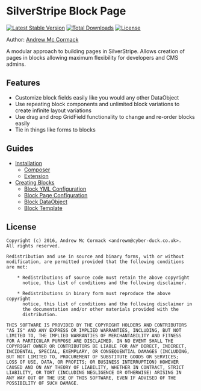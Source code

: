 # SilverStripe Block Page

[![Latest Stable Version](https://poser.pugx.org/cyber-duck/silverstripe-block-page/v/stable)](https://packagist.org/packages/cyber-duck/silverstripe-block-page)
[![Total Downloads](https://poser.pugx.org/cyber-duck/silverstripe-block-page/downloads)](https://packagist.org/packages/cyber-duck/silverstripe-block-page)
[![License](https://poser.pugx.org/cyber-duck/silverstripe-block-page/license)](https://packagist.org/packages/cyber-duck/silverstripe-block-page)

Author: [Andrew Mc Cormack](https://github.com/Andrew-Mc-Cormack)

A modular approach to building pages in SilverStripe. Allows creation of pages in blocks allowing maximum flexibility for developers and CMS admins.
  
## Features

  - Customize block fields easily like you would any other DataObject
  - Use repeating block components and unlimited block variations to create infinite layout variations
  - Use drag and drop GridField functionality to change and re-order blocks easily
  - Tie in things like forms to blocks
  
## Guides

  - [Installation](/docs/installation)
    - [Composer](/docs/installation#composer)
    - [Extension](/docs/installation#extension)
  - [Creating Blocks](/docs/creating-blocks)
    - [Block YML Configuration](/docs/creating-blocks#block-yml-configuration)
    - [Block Page Configuration](/docs/creating-blocks#block-page-configuration)
    - [Block DataObject](/docs/creating-blocks#block-dataobject)
    - [Block Template](/docs/creating-blocks#block-template)

## License

```
Copyright (c) 2016, Andrew Mc Cormack <andrewm@cyber-duck.co.uk>.
All rights reserved.

Redistribution and use in source and binary forms, with or without
modification, are permitted provided that the following conditions
are met:

    * Redistributions of source code must retain the above copyright
      notice, this list of conditions and the following disclaimer.

    * Redistributions in binary form must reproduce the above copyright
      notice, this list of conditions and the following disclaimer in
      the documentation and/or other materials provided with the
      distribution.

THIS SOFTWARE IS PROVIDED BY THE COPYRIGHT HOLDERS AND CONTRIBUTORS
"AS IS" AND ANY EXPRESS OR IMPLIED WARRANTIES, INCLUDING, BUT NOT
LIMITED TO, THE IMPLIED WARRANTIES OF MERCHANTABILITY AND FITNESS
FOR A PARTICULAR PURPOSE ARE DISCLAIMED. IN NO EVENT SHALL THE
COPYRIGHT OWNER OR CONTRIBUTORS BE LIABLE FOR ANY DIRECT, INDIRECT,
INCIDENTAL, SPECIAL, EXEMPLARY, OR CONSEQUENTIAL DAMAGES (INCLUDING,
BUT NOT LIMITED TO, PROCUREMENT OF SUBSTITUTE GOODS OR SERVICES;
LOSS OF USE, DATA, OR PROFITS; OR BUSINESS INTERRUPTION) HOWEVER
CAUSED AND ON ANY THEORY OF LIABILITY, WHETHER IN CONTRACT, STRICT
LIABILITY, OR TORT (INCLUDING NEGLIGENCE OR OTHERWISE) ARISING IN
ANY WAY OUT OF THE USE OF THIS SOFTWARE, EVEN IF ADVISED OF THE
POSSIBILITY OF SUCH DAMAGE.
```
